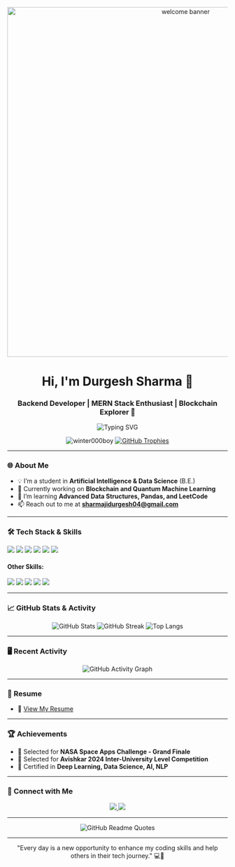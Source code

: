 <p align="center">
  <img src="https://media.giphy.com/media/xT9IgzoKnwFNmISR8I/giphy.gif" alt="welcome banner" width="800"/>
</p>

<h1 align="center">Hi, I'm Durgesh Sharma 👋</h1>
<h3 align="center">Backend Developer | MERN Stack Enthusiast | Blockchain Explorer 🚀</h3>

<p align="center">
  <img src="https://readme-typing-svg.herokuapp.com?font=Fira+Code&size=22&pause=1000&color=blue&center=true&width=500&lines=Backend+Developer;AI+%26+Data+Science+Engineer;Blockchain+Enthusiast;Passionate+about+New+Technologies" alt="Typing SVG" />
</p>

<p align="center">
  <img src="https://komarev.com/ghpvc/?username=winter000boy&label=Profile%20views&color=0e75b6&style=flat" alt="winter000boy" /> 
  <a href="https://github.com/ryo-ma/github-profile-trophy"><img src="https://github-profile-trophy.vercel.app/?username=winter000boy&theme=darkhub" alt="GitHub Trophies" /></a>
</p>

---

### 🌐 About Me
- 💡 I’m a student in **Artificial Intelligence & Data Science** (B.E.)
- 🎯 Currently working on **Blockchain and Quantum Machine Learning**
- 🌱 I’m learning **Advanced Data Structures, Pandas, and LeetCode**
- 📫 Reach out to me at **sharmajidurgesh04@gmail.com**

---

### 🛠️ Tech Stack & Skills

<p align="left">
  <img src="https://img.shields.io/badge/Java-ED8B00?style=for-the-badge&logo=java&logoColor=white" />
  <img src="https://img.shields.io/badge/Node.js-43853D?style=for-the-badge&logo=node.js&logoColor=white" />
  <img src="https://img.shields.io/badge/React-20232A?style=for-the-badge&logo=react&logoColor=61DAFB" />
  <img src="https://img.shields.io/badge/Spring-6DB33F?style=for-the-badge&logo=spring&logoColor=white" />
  <img src="https://img.shields.io/badge/Docker-2496ED?style=for-the-badge&logo=docker&logoColor=white" />
  <img src="https://img.shields.io/badge/Kubernetes-326CE5?style=for-the-badge&logo=kubernetes&logoColor=white" />
</p>

#### **Other Skills:**
<p align="left">
  <img src="https://img.shields.io/badge/HTML5-E34F26?style=for-the-badge&logo=html5&logoColor=white" />
  <img src="https://img.shields.io/badge/CSS3-1572B6?style=for-the-badge&logo=css3&logoColor=white" />
  <img src="https://img.shields.io/badge/MySQL-4479A1?style=for-the-badge&logo=mysql&logoColor=white" />
  <img src="https://img.shields.io/badge/PostgreSQL-4169E1?style=for-the-badge&logo=postgresql&logoColor=white" />
  <img src="https://img.shields.io/badge/AWS-232F3E?style=for-the-badge&logo=amazon-aws&logoColor=white" />
</p>

---

### 📈 GitHub Stats & Activity

<div align="center">
  <img src="https://github-readme-stats.vercel.app/api?username=winter000boy&show_icons=true&theme=radical" alt="GitHub Stats" />
  <img src="https://github-readme-streak-stats.herokuapp.com/?user=winter000boy&theme=radical" alt="GitHub Streak" />
  <img src="https://github-readme-stats.vercel.app/api/top-langs/?username=winter000boy&layout=compact&theme=radical" alt="Top Langs" />
</div>

---

### 🖥️ Recent Activity
<p align="center">
  <img src="https://activity-graph.herokuapp.com/graph?username=winter000boy&theme=react-dark&bg_color=20232a&hide_border=true" alt="GitHub Activity Graph" />
</p>

---

### 📜 Resume
- 📄 [View My Resume](https://drive.google.com/file/d/113KXXzWrQCEB9LvN5MAqYqpicoZW0bT4/view?usp=drive_link)

---

### 🏆 Achievements
- 🥇 Selected for **NASA Space Apps Challenge - Grand Finale**
- 🚀 Selected for **Avishkar 2024 Inter-University Level Competition**
- 🏅 Certified in **Deep Learning, Data Science, AI, NLP**

---

### 💬 Connect with Me

<p align="center">
  <a href="https://linkedin.com/in/sharmajidurgesh" target="_blank">
    <img src="https://img.shields.io/badge/LinkedIn-0e75b6?style=for-the-badge&logo=linkedin&logoColor=white" />
  </a>
  <a href="https://leetcode.com/u/winter000boy/" target="_blank">
    <img src="https://img.shields.io/badge/LeetCode-FFA116?style=for-the-badge&logo=leetcode&logoColor=white" />
  </a>
</p>

---

<p align="center">
  <img src="https://quotes-github-readme.vercel.app/api?type=horizontal&theme=radical" alt="GitHub Readme Quotes" />
</p>

---

<p align="center">"Every day is a new opportunity to enhance my coding skills and help others in their tech journey." 💻🚀</p>
